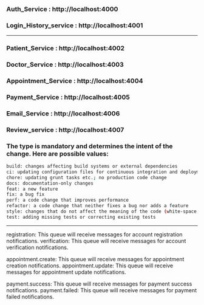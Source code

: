 <!-- @format -->

### Auth_Service : http://localhost:4000

### Login_History_service : http://localhost:4001

---

### Patient_Service : http://localhost:4002

### Doctor_Service : http://localhost:4003

### Appointment_Service : http://localhost:4004

### Payment_Service : http://localhost:4005

### Email_Service : http://localhost:4006

### Review_service : http://localhost:4007

### The type is mandatory and determines the intent of the change. Here are possible values:

```sh
build: changes affecting build systems or external dependencies
ci: updating configuration files for continuous integration and deployment services
chore: updating grunt tasks etc.; no production code change
docs: documentation-only changes
feat: a new feature
fix: a bug fix
perf: a code change that improves performance
refactor: a code change that neither fixes a bug nor adds a feature
style: changes that do not affect the meaning of the code (white-space, formatting, missing semicolons, etc.)
test: adding missing tests or correcting existing tests

```

---

registration: This queue will receive messages for account registration notifications.
verification: This queue will receive messages for account verification notifications.

appointment.create: This queue will receive messages for appointment creation notifications.
appointment.update: This queue will receive messages for appointment update notifications.

payment.success: This queue will receive messages for payment success notifications.
payment.failed: This queue will receive messages for payment failed notifications.
